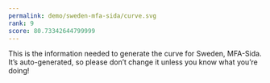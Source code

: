 ```yaml
---
permalink: demo/sweden-mfa-sida/curve.svg
rank: 9
score: 80.73342644799999
---
```


This is the information needed to generate the curve for Sweden, MFA-Sida. It’s
auto-generated, so please don’t change it unless you know what you’re
doing!
